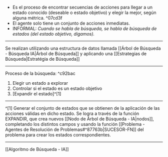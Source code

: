 - Es el proceso de encontrar secuencias de acciones para llegar a un estado conocido (deseable o estado objetivo) y elegir la mejor, según alguna métrica. ^07cd3f
- El agente solo tiene un conjunto de acciones inmediatas.
- INFORMAL: *Cuando se habla de búsqueda, se habla de búsqueda de estados (del estado objetivo, digamos).*
***
Se realizan utilizando una estructura de datos llamada [[Árbol de Búsqueda - Búsqueda IA|Árbol de Búsqueda]] y aplicando una [[Estrategias de Búsqueda|Estratégia de Búsqueda]]
***
Proceso de la búsqueda: ^c92bac
1. Elegir un estado a explorar
2. Controlar si el estado es un estado objetivo
3. [Expandir el estado]^[1]
***
^[1] Generar el conjunto de estados que se obtienen de la aplicación de las acciones válidas en dicho estado. Se logra a través de la función EXPANDIR, que crea nuevos [[Nodo de Árbol de Búsqueda - IA|nodos]], completando los distintos campos y usando la función [[Problema - Agentes de Resolución de Problemas#^87763b|SUCESOR-FN]] del problema para crear los estados correspondientes.
***
[[Algoritmo de Búsqueda - IA]] 
